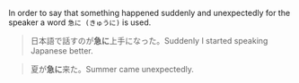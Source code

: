In order to say that something happened suddenly and unexpectedly for the speaker a word `急に (きゅうに)` is used.
>日本語で話すのが**急に**上手になった。Suddenly I started speaking Japanese better.

>夏が**急に**来た。Summer came unexpectedly.